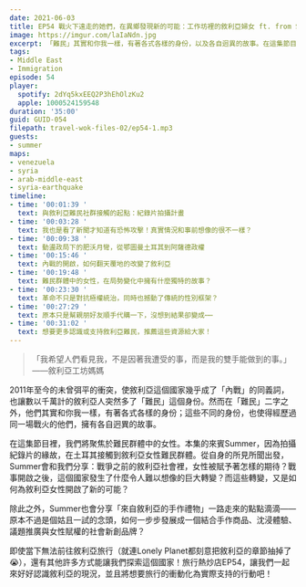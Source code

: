 ```yaml
---
date: 2021-06-03
title: EP54 戰火下遠走的她們，在異鄉發現新的可能：工作坊裡的敘利亞婦女 ft. from Syria 來自敘利亞的手作禮物 創辦人 Summer
image: https://imgur.com/laIaNdn.jpg
excerpt: 「難民」其實和你我一樣，有著各式各樣的身份，以及各自迥異的故事。在這集節目裡，我們將聚焦於難民群體中的女性，來賓Summer將以自身經驗出發，分享2011年以來敘利亞所經歷的巨大轉變，以及這些轉變如何為敘利亞女性開啟了新的可能。這集就讓讓我們一起來好好認識敘利亞的現況，並且將想要旅行的衝動化為實際支持的行動吧！
tags:
- Middle East
- Immigration
episode: 54
player:
  spotify: 2dYq5kxEEQ2P3hEhOlzKu2
  apple: 1000524159548
duration: '35:00'
guid: GUID-054
filepath: travel-wok-files-02/ep54-1.mp3
guests:
- summer
maps:
- venezuela
- syria
- arab-middle-east
- syria-earthquake
timeline:
- time: '00:01:39 '
  text: 與敘利亞難民社群接觸的起點：紀錄片拍攝計畫
- time: '00:03:28 '
  text: 我也是看了新聞才知道有恐怖攻擊！真實情況和事前想像的很不一樣？
- time: '00:09:38 '
  text: 動盪政局下的肥沃月彎，從鄂圖曼土耳其到阿薩德政權
- time: '00:15:46 '
  text: 內戰的開啟，如何翻天覆地的改變了敘利亞
- time: '00:19:48 '
  text: 難民群體中的女性，在局勢變化中擁有什麼獨特的故事？
- time: '00:23:30 '
  text: 革命不只是對抗極權統治，同時也撼動了傳統的性別框架？
- time: '00:27:29 '
  text: 原本只是幫親朋好友順手代購一下，沒想到結果卻變成⋯⋯
- time: '00:31:02 '
  text: 想要更多認識或支持敘利亞難民，推薦這些資源給大家！
---
```


> 「我希望人們看見我，不是因著我遭受的事，而是我的雙手能做到的事。」——敘利亞工坊媽媽

2011年至今的未曾弭平的衝突，使敘利亞這個國家幾乎成了「內戰」的同義詞，也讓數以千萬計的敘利亞人突然多了「難民」這個身份。然而在「難民」二字之外，他們其實和你我一樣，有著各式各樣的身份；這些不同的身份，也使得經歷過同一場戰火的他們，擁有各自迥異的故事。

在這集節目裡，我們將聚焦於難民群體中的女性。本集的來賓Summer，因為拍攝紀錄片的緣故，在土耳其接觸到敘利亞女性難民群體。從自身的所見所聞出發，Summer會和我們分享：戰爭之前的敘利亞社會裡，女性被賦予著怎樣的期待？戰事開啟之後，這個國家發生了什麼令人難以想像的巨大轉變？而這些轉變，又是如何為敘利亞女性開啟了新的可能？

除此之外，Summer也會分享「來自敘利亞的手作禮物」一路走來的點點滴滴——原本不過是個姑且一試的念頭，如何一步步發展成一個結合手作商品、沈浸體驗、議題推廣與女性賦權的社會新創品牌？

即使當下無法前往敘利亞旅行（就連Lonely Planet都刻意把敘利亞的章節抽掉了😭），還有其他許多方式能讓我們探索這個國家！旅行熱炒店EP54，讓我們一起來好好認識敘利亞的現況，並且將想要旅行的衝動化為實際支持的行動吧！

